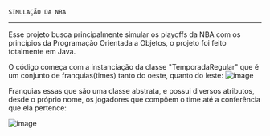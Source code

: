                                                                         SIMULAÇÃO DA NBA
---------------------------------------------------------------------------------------------------------------------------------------------------------------------------------------------
Esse projeto busca principalmente simular os playoffs da NBA com os princípios da Programação Orientada a Objetos, o projeto foi feito totalmente em Java.

O código começa com a instanciação da classe "TemporadaRegular" que é um conjunto de franquias(times) tanto do oeste, quanto do leste:
![image](https://github.com/4lbanes/simula-nba/assets/128335002/ec661ca9-859a-41ba-8aef-6a82f25fb9ad)

Franquias essas que são uma classe abstrata, e possui diversos atributos, desde o próprio nome, os jogadores que compõem o time até a conferência que ela pertence:

![image](https://github.com/4lbanes/simula-nba/assets/128335002/e8b7881f-c3d6-4684-88ec-fcec54db1994)





